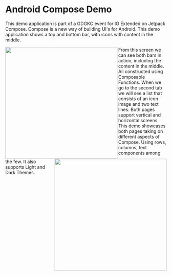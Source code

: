 # Android Compose Demo

This demo application is part of a GDGKC event for IO Extended on Jetpack Compose. Compose is a new way of building UI's for Android. This demo application shows a top and bottom bar, with icons with content in the middle.

<img src="https://github.com/rodelljr/android-compose-demo/blob/main/screenshots/convertscreen.png" align="left" height="350" />
<img src="https://github.com/rodelljr/android-compose-demo/blob/main/screenshots/mylistscreen.png" align="right" height="350" />

From this screen we can see both bars in action, including the content in the middle. All constructed using Composable Functions. When we go to the second tab we will see a list that consists of an icon image and two text lines. Both pages support vertical and horizontal screens. This demo showcases both pages taking on different aspects of Compose. Using rows, columns, text components among the few. It also supports Light and Dark Themes.


